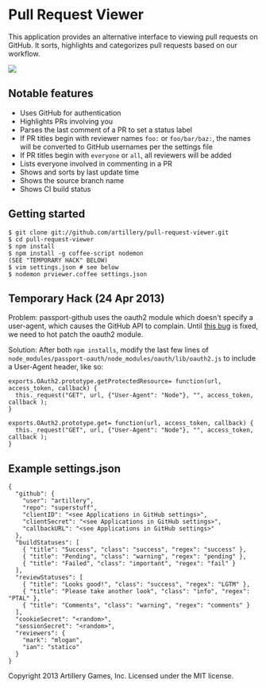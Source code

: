 # Pull Request Viewer

This application provides an alternative interface to viewing pull requests on GitHub. It sorts, highlights and categorizes pull requests based on our workflow.

<img src="http://i.imgur.com/1XaEA.png"/>

## Notable features

* Uses GitHub for authentication
* Highlights PRs involving you
* Parses the last comment of a PR to set a status label
* If PR titles begin with reviewer names `foo:` or `foo/bar/baz:`, the names will be converted to GitHub usernames per the settings file
* If PR titles begin with `everyone` or `all`, all reviewers will be added
* Lists everyone involved in commenting in a PR
* Shows and sorts by last update time
* Shows the source branch name
* Shows CI build status

## Getting started

    $ git clone git://github.com/artillery/pull-request-viewer.git
    $ cd pull-request-viewer
    $ npm install
    $ npm install -g coffee-script nodemon
    (SEE "TEMPORARY HACK" BELOW)
    $ vim settings.json # see below
    $ nodemon prviewer.coffee settings.json

## Temporary Hack (24 Apr 2013)

Problem: passport-github uses the oauth2 module which doesn't specify a user-agent, which causes the GitHub API to complain. Until [this bug](https://github.com/ciaranj/node-oauth/pull/139) is fixed, we need to hot patch the oauth2 module.

Solution: After both `npm installs`, modify the last few lines of `node_modules/passport-oauth/node_modules/oauth/lib/oauth2.js` to include a User-Agent header, like so:

    exports.OAuth2.prototype.getProtectedResource= function(url, access_token, callback) {
      this._request("GET", url, {"User-Agent": "Node"}, "", access_token, callback );
    }

    exports.OAuth2.prototype.get= function(url, access_token, callback) {
      this._request("GET", url, {"User-Agent": "Node"}, "", access_token, callback );
    }
        
## Example settings.json

    {
      "github": {
        "user": "artillery",
        "repo": "superstuff",
        "clientID": "<see Applications in GitHub settings>",
        "clientSecret": "<see Applications in GitHub settings>",
        "callbackURL": "<see Applications in GitHub settings>"
      },
      "buildStatuses": [
	    { "title": "Success", "class": "success", "regex": "success" },
	    { "title": "Pending", "class": "warning", "regex": "pending" },
	    { "title": "Failed", "class": "important", "regex": "fail" }
	  ],
      "reviewStatuses": [
        { "title": "Looks good!", "class": "success", "regex": "LGTM" },
        { "title": "Please take another look", "class": "info", "regex": "PTAL" },
        { "title": "Comments", "class": "warning", "regex": "comments" }
      ],
      "cookieSecret": "<random>",
      "sessionSecret": "<random>",
      "reviewers": {
        "mark": "mlogan",
        "ian": "statico"
      }
    }

Copyright 2013 Artillery Games, Inc. Licensed under the MIT license.
